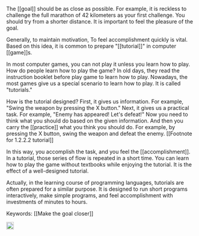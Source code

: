 
The [[goal]] should be as close as possible. For example, it is reckless to challenge the full marathon of 42 kilometers as your first challenge. You should try from a shorter distance. It is important to feel the pleasure of the goal.

Generally, to maintain motivation, To feel accomplishment quickly is vital. Based on this idea, it is common to prepare "[[tutorial]]" in computer [[game]]s.

In most computer games, you can not play it unless you learn how to play. How do people learn how to play the game? In old days, they read the instruction booklet before play game to learn how to play. Nowadays, the most games give us a special scenario to learn how to play. It is called "tutorials."

How is the tutorial designed? First, it gives us information. For example, "Swing the weapon by pressing the X button." Next, it gives us a practical task. For example, "Enemy has appeared! Let's defeat!" Now you need to think what you should do based on the given information. And then you carry the [[practice]] what you think you should do. For example, by pressing the X button, swing the weapon and defeat the enemy. [[Footnote for 1.2.2.2 tutorial]]

In this way, you accomplish the task, and you feel the [[accomplishment]]. In a tutorial, those series of flow is repeated in a short time. You can learn how to play the game without textbooks while enjoying the tutorial. It is the effect of a well-designed tutorial.

Actually, in the learning course of programming languages, tutorials are often prepared for a similar purpose. It is designed to run short programs interactively, make simple programs, and feel accomplishment with investments of minutes to hours.

Keywords: [[Make the goal closer]]

<img src='https://scrapbox.io/api/pages/nishio/en/icon' alt='en.icon' height="19.5"/>